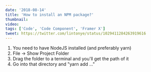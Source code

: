 ```yaml
---
date: '2018-08-14'
title: 'How to install an NPM package?'
thumbnail:
video:
tags: ['Code', 'Code Component', 'Framer X']
tweet: https://twitter.com/lintonye/status/1029411284263919616
---
```


1. You need to have NodeJS installed (and preferably yarn)
2. File -> Show Project Folder
3. Drag the folder to a terminal and you'll get the path of it
4. Go into that directory and "yarn add ..."
